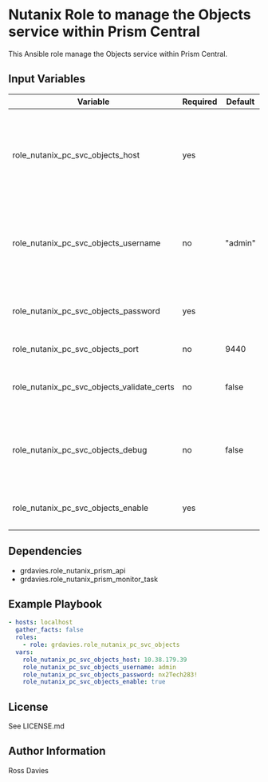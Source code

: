 # Nutanix Role to manage the Objects service within Prism Central

This Ansible role manage the Objects service within Prism Central.

## Input Variables

| Variable                                          | Required | Default | Choices                   | Comments                                                                                               |
|---------------------------------------------------|----------|---------|---------------------------|--------------------------------------------------------------------------------------------------------|
| role_nutanix_pc_svc_objects_host                  | yes      |         |                           | The IP address or FQDN for the Prism Centra) where you want to enable the service.                     |
| role_nutanix_pc_svc_objects_username              | no       | "admin" |                           | A valid username with appropriate rights to access the Nutanix API.                                    |
| role_nutanix_pc_svc_objects_password              | yes      |         |                           | A valid password for the supplied username.                                                            |
| role_nutanix_pc_svc_objects_port                  | no       | 9440    |                           | The Prism TCP port                                                                                     |
| role_nutanix_pc_svc_objects_validate_certs        | no       | false   | true / false              | Whether to check if Prism UI certificates are valid.                                                   |
| role_nutanix_pc_svc_objects_debug                 | no       | false   | true / false              | Whether to output variable contents for debugging purposes.                                            |
| role_nutanix_pc_svc_objects_enable                | yes      |         | true / false              | Set to 'true' to enable Objects.                                                                       |

## Dependencies

- grdavies.role_nutanix_prism_api
- grdavies.role_nutanix_prism_monitor_task

## Example Playbook

```YAML
- hosts: localhost
  gather_facts: false
  roles:
    - role: grdavies.role_nutanix_pc_svc_objects
  vars:
    role_nutanix_pc_svc_objects_host: 10.38.179.39
    role_nutanix_pc_svc_objects_username: admin
    role_nutanix_pc_svc_objects_password: nx2Tech283!
    role_nutanix_pc_svc_objects_enable: true
```

## License

See LICENSE.md

## Author Information

Ross Davies
